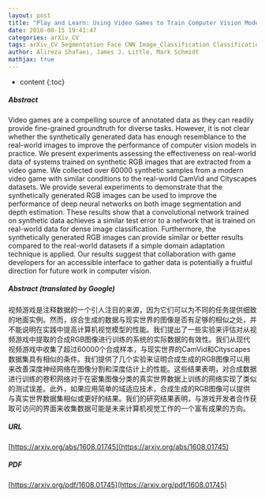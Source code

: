 ```yaml
---
layout: post
title: "Play and Learn: Using Video Games to Train Computer Vision Models"
date: 2016-08-15 19:41:47
categories: arXiv_CV
tags: arXiv_CV Segmentation Face CNN Image_Classification Classification
author: Alireza Shafaei, James J. Little, Mark Schmidt
mathjax: true
---
```


* content
{:toc}

##### Abstract
Video games are a compelling source of annotated data as they can readily provide fine-grained groundtruth for diverse tasks. However, it is not clear whether the synthetically generated data has enough resemblance to the real-world images to improve the performance of computer vision models in practice. We present experiments assessing the effectiveness on real-world data of systems trained on synthetic RGB images that are extracted from a video game. We collected over 60000 synthetic samples from a modern video game with similar conditions to the real-world CamVid and Cityscapes datasets. We provide several experiments to demonstrate that the synthetically generated RGB images can be used to improve the performance of deep neural networks on both image segmentation and depth estimation. These results show that a convolutional network trained on synthetic data achieves a similar test error to a network that is trained on real-world data for dense image classification. Furthermore, the synthetically generated RGB images can provide similar or better results compared to the real-world datasets if a simple domain adaptation technique is applied. Our results suggest that collaboration with game developers for an accessible interface to gather data is potentially a fruitful direction for future work in computer vision.

##### Abstract (translated by Google)
视频游戏是注释数据的一个引人注目的来源，因为它们可以为不同的任务提供细致的地面实例。然而，综合生成的数据与现实世界的图像是否有足够的相似之处，并不能说明在实践中提高计算机视觉模型的性能。我们提出了一些实验来评估对从视频游戏中提取的合成RGB图像进行训练的系统的实际数据的有效性。我们从现代视频游戏中收集了超过60000个合成样本，与现实世界的CamVid和Cityscapes数据集具有相似的条件。我们提供了几个实验来证明合成生成的RGB图像可以用来改善深度神经网络在图像分割和深度估计上的性能。这些结果表明，对合成数据进行训练的卷积网络对于在密集图像分类的真实世界数据上训练的网络实现了类似的测试误差。此外，如果应用简单的域适应技术，合成生成的RGB图像可以提供与真实世界数据集相似或更好的结果。我们的研究结果表明，与游戏开发者合作获取可访问的界面来收集数据可能是未来计算机视觉工作的一个富有成果的方向。

##### URL
[https://arxiv.org/abs/1608.01745](https://arxiv.org/abs/1608.01745)

##### PDF
[https://arxiv.org/pdf/1608.01745](https://arxiv.org/pdf/1608.01745)

